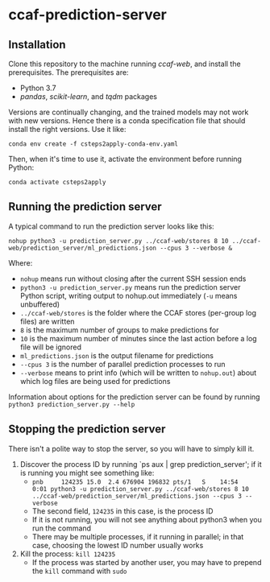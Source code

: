 # ccaf-prediction-server

## Installation

Clone this repository to the machine running _ccaf-web_, and install the prerequisites. The prerequisites are:

* Python 3.7
* _pandas_, _scikit-learn_, and _tqdm_ packages

Versions are continually changing, and the trained models may not work with new versions. Hence there is a conda specification file that should install the right versions. Use it like:

    conda env create -f csteps2apply-conda-env.yaml

Then, when it's time to use it, activate the environment before running Python:

    conda activate csteps2apply

## Running the prediction server

A typical command to run the prediction server looks like this:

`nohup python3 -u prediction_server.py ../ccaf-web/stores 8 10 ../ccaf-web/prediction_server/ml_predictions.json --cpus 3 --verbose &`

Where:

* `nohup` means run without closing after the current SSH session ends
* `python3 -u prediction_server.py` means run the prediction server Python script, writing output to nohup.out immediately (`-u` means unbuffered)
* `../ccaf-web/stores` is the folder where the CCAF stores (per-group log files) are written
* `8` is the maximum number of groups to make predictions for
* `10` is the maximum number of minutes since the last action before a log file will be ignored
* `ml_predictions.json` is the output filename for predictions
* `--cpus 3` is the number of parallel prediction processes to run
* `--verbose` means to print info (which will be written to `nohup.out`) about which log files are being used for predictions

Information about options for the prediction server can be found by running `python3 prediction_server.py --help`

## Stopping the prediction server

There isn't a polite way to stop the server, so you will have to simply kill it.

1. Discover the process ID by running `ps aux | grep prediction_server'; if it is running you might see something like:
    * `pnb     124235 15.0  2.4 676904 196832 pts/1   S    14:54   0:01 python3 -u prediction_server.py ../ccaf-web/stores 8 10 ../ccaf-web/prediction_server/ml_predictions.json --cpus 3 --verbose`
    * The second field, `124235` in this case, is the process ID
    * If it is not running, you will not see anything about python3 when you run the command
    * There may be multiple processes, if it running in parallel; in that case, choosing the lowest ID number usually works
2. Kill the process: `kill 124235`
    * If the process was started by another user, you may have to prepend the `kill` command with `sudo `
